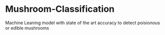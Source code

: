 # Mushroom-Classification
Machine Leaning model with state of the art accuracy to detect poisionous or edible mushrooms
